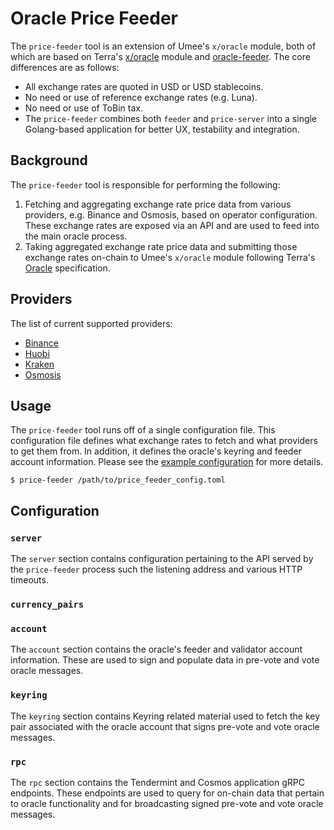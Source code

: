 # Oracle Price Feeder

The `price-feeder` tool is an extension of Umee's `x/oracle` module, both of
which are based on Terra's [x/oracle](https://github.com/terra-money/core/tree/main/x/oracle)
module and [oracle-feeder](https://github.com/terra-money/oracle-feeder). The
core differences are as follows:

- All exchange rates are quoted in USD or USD stablecoins.
- No need or use of reference exchange rates (e.g. Luna).
- No need or use of ToBin tax.
- The `price-feeder` combines both `feeder` and `price-server` into a single
  Golang-based application for better UX, testability and integration.

## Background

The `price-feeder` tool is responsible for performing the following:

1. Fetching and aggregating exchange rate price data from various providers, e.g.
   Binance and Osmosis, based on operator configuration. These exchange rates
   are exposed via an API and are used to feed into the main oracle process.
2. Taking aggregated exchange rate price data and submitting those exchange rates
   on-chain to Umee's `x/oracle` module following Terra's [Oracle](https://docs.terra.money/Reference/Terra-core/Module-specifications/spec-oracle.html)
   specification.

## Providers

The list of current supported providers:

- [Binance](https://www.binance.com/en)
- [Huobi](https://www.huobi.com/en-us/)
- [Kraken](https://www.kraken.com/en-us/)
- [Osmosis](https://app.osmosis.zone/)

## Usage

The `price-feeder` tool runs off of a single configuration file. This configuration
file defines what exchange rates to fetch and what providers to get them from.
In addition, it defines the oracle's keyring and feeder account information.
Please see the [example configuration](price-feeder.example.toml) for more details.

```shell
$ price-feeder /path/to/price_feeder_config.toml
```

## Configuration

### `server`

The `server` section contains configuration pertaining to the API served by the
`price-feeder` process such the listening address and various HTTP timeouts.

### `currency_pairs`

### `account`

The `account` section contains the oracle's feeder and validator account information.
These are used to sign and populate data in pre-vote and vote oracle messages.

### `keyring`

The `keyring` section contains Keyring related material used to fetch the key pair
associated with the oracle account that signs pre-vote and vote oracle messages.

### `rpc`

The `rpc` section contains the Tendermint and Cosmos application gRPC endpoints.
These endpoints are used to query for on-chain data that pertain to oracle
functionality and for broadcasting signed pre-vote and vote oracle messages.
